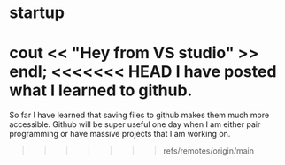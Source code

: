 # startup
cout << "Hey from VS studio" >> endl;
<<<<<<< HEAD
I have posted what I learned to github.
=======
So far I have learned that saving files to github makes them much more accessible. Github will be super useful one day when I am either pair programming or have massive projects that I am working on.
>>>>>>> refs/remotes/origin/main
